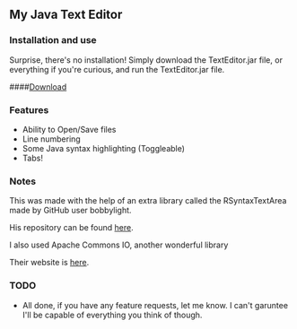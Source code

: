 ## My Java Text Editor

### Installation and use
Surprise, there's no installation! Simply download the TextEditor.jar file, or everything if you're curious, and run the TextEditor.jar file.

####[Download](https://mega.co.nz/#!bI4gAYia!6Gx_I3Bjup3FdSlZ3NS4fdsmLrslrkvUHCNiWWK-YzI)

### Features
* Ability to Open/Save files
* Line numbering
* Some Java syntax highlighting (Toggleable)
* Tabs!

### Notes
This was made with the help of an extra library called the RSyntaxTextArea
made by GitHub user bobbylight.

His repository can be found [here](https://github.com/bobbylight/RSyntaxTextArea).

I also used Apache Commons IO, another wonderful library

Their website is [here](http://commons.apache.org/proper/commons-io/).

### TODO
* All done, if you have any feature requests, let me know.  I can't garuntee I'll be capable of everything you think of though.